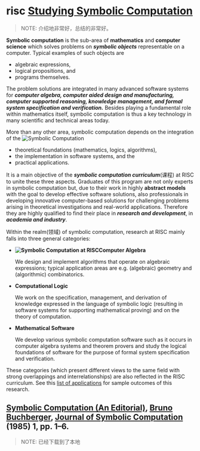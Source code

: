 # risc [Studying Symbolic Computation](https://risc.jku.at/studying-symbolic-computation/)

> NOTE: 介绍地非常好，总结的非常好。

**Symbolic computation** is the sub-area of **mathematics** and **computer science** which solves problems on ***symbolic objects*** representable on a computer. Typical examples of such objects are

- algebraic expressions,
- logical propositions, and
- programs themselves.

The problem solutions are integrated in many advanced software systems for ***computer algebra, computer aided design and manufacturing, computer supported reasoning, knowledge management, and formal system specification and verification.*** Besides playing a fundamental role within mathematics itself, symbolic computation is thus a key technology in many scientific and technical areas today.

More than any other area, symbolic computation depends on the integration of the
![Symbolic Computation](https://risc.jku.at/wp-content/uploads/2018/03/SC-600x318.png)

- theoretical foundations (mathematics, logics, algorithms),
- the implementation in software systems, and the
- practical applications.

It is a main objective of the ***symbolic computation curriculum***(课程) at RISC to unite these three aspects. Graduates of this program are not only experts in symbolic computation but, due to their work in highly **abstract models** with the goal to develop effective software solutions, also professionals in developing innovative computer-based solutions for challenging problems arising in theoretical investigations and real-world applications. Therefore they are highly qualified to find their place in ***research and development***, in ***academia and industry***.

Within the realm(领域) of symbolic computation, research at RISC mainly falls into three general categories:

- **![Symbolic Computation at RISC](https://risc.jku.at/wp-content/uploads/2018/03/SC2.png)Computer Algebra**

    We design and implement algorithms that operate on algebraic expressions; typical application areas are e.g. (algebraic) geometry and (algorithmic) combinatorics.

- **Computational Logic**

    We work on the specification, management, and derivation of knowledge expressed in the language of symbolic logic (resulting in software systems for supporting mathematical proving) and on the theory of computation.

- **Mathematical Software**

    We develop various symbolic computation software such as it occurs in computer algebra systems and theorem provers and study the logical foundations of software for the purpose of formal system specification and verification.

These categories (which present different views to the same field with strong overlappings and interrelationships) are also reflected in the RISC curriculum. See this [list of applications](https://risc.jku.at/applications/) for sample outcomes of this research.





## [Symbolic Computation (An Editorial)](http://www3.risc.jku.at/publications/download/risc_2749/1985-03-00-C.pdf), [Bruno Buchberger](https://en.wikipedia.org/wiki/Bruno_Buchberger), [Journal of Symbolic Computation](https://en.wikipedia.org/wiki/Journal_of_Symbolic_Computation) (1985) 1, pp. 1–6.

> NOTE: 已经下载到了本地